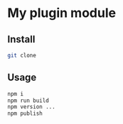 # My plugin module

## Install

```bash
git clone 
```

## Usage

```bash
npm i
npm run build
npm version ...
npm publish
```
